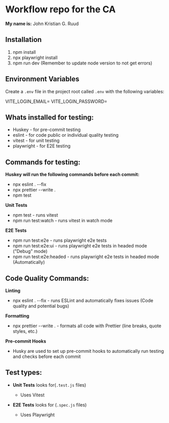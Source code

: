 # Workflow repo for the CA

**My name is:** John Kristian G. Ruud


## Installation

1. npm install
2. npx playwright install
3. npm run dev (Remember to update node version to not get errors)


## Environment Variables

Create a `.env` file in the project root called `.env` with the following variables:

VITE_LOGIN_EMAIL=
VITE_LOGIN_PASSWORD=


## Whats installed for testing:

- Huskey - for pre-commit testing
- eslint - for code public or individual quality testing
- vitest - for unit testing
- playwright  - for E2E testing


## Commands for testing:

**Huskey will run the following commands before each commit:**
- npx eslint . --fix
- npx prettier --write .
- npm test

**Unit Tests**
- npm test - runs vitest
- npm run test:watch - runs vitest in watch mode

**E2E Tests**
- npm run test:e2e - runs playwright e2e tests
- npm run test:e2e:ui - runs playwright e2e tests in headed mode ("Debug" mode)
- npm run test:e2e:headed - runs playwright e2e tests in headed mode (Automatically)

## Code Quality Commands:

**Linting**
- npx eslint . --fix - runs ESLint and automatically fixes issues (Code quality and potential bugs)

**Formatting**
- npx prettier --write . - formats all code with Prettier (line breaks, quote styles, etc.)

**Pre-commit Hooks**
- Husky are used to set up pre-commit hooks to automatically run testing and checks before each commit


## Test types:

- **Unit Tests** looks for(`.test.js` files)
  - Uses Vitest

- **E2E Tests** looks for (`.spec.js` files)
  - Uses Playwright